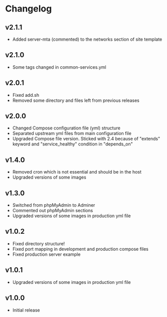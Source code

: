 # Changelog

## v2.1.1

- Added server-mta (commented) to the networks section of site template

## v2.1.0

- Some tags changed in common-services.yml

## v2.0.1

- Fixed add.sh
- Removed some directory and files left from previous releases

## v2.0.0

- Changed Compose configuration file (yml) structure
- Separated upstream yml files from main configuration file
- Upgraded Compose file version. Sticked with 2.4 because of "extends" keyword and "service_healthy" condition in "depends_on"

## v1.4.0

- Removed cron which is not essential and should be in the host
- Upgraded versions of some images

## v1.3.0

- Switched from phpMyAdmin to Adminer
- Commented out phpMyAdmin sections
- Upgraded versions of some images in production yml file

## v1.0.2

- Fixed directory structure!
- Fixed port mapping in development and production compose files
- Fixed production server example

## v1.0.1

- Upgraded versions of some images in production yml file

## v1.0.0

- Initial release
